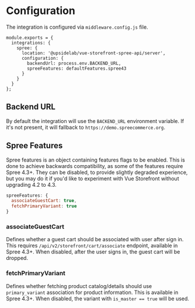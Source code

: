 # Configuration

The integration is configured via `middleware.config.js` file.

```
module.exports = {
  integrations: {
    spree: {
      location: '@upsidelab/vue-storefront-spree-api/server',
      configuration: {
        backendUrl: process.env.BACKEND_URL,
        spreeFeatures: defaultFeatures.spree43
      }
    }
  }
};
```

## Backend URL

By default the integration will use the `BACKEND_URL` environment variable. If it's not present, it will fallback to `https://demo.spreecommerce.org`.

## Spree Features

Spree features is an object containing features flags to be enabled.
This is done to achieve backwards compatibility, as some of the features require Spree 4.3+. They can be disabled, to provide slightly degraded experience, but you may do it if you'd like to experiment with Vue Storefront without upgrading 4.2 to 4.3.

```js
spreeFeatures: {
  associateGuestCart: true,
  fetchPrimaryVariant: true
}
```

### associateGuestCart

Defines whether a guest cart should be associated with user after sign in. This requires `/api/v2/storefront/cart/associate` endpoint, available in Spree 4.3+.
When disabled, after the user signs in, the guest cart will be dropped.

### fetchPrimaryVariant

Defines whether fetching product catalog/details should use `primary_variant` association for product information. This is available in Spree 4.3+.
When disabled, the variant with `is_master == true` will be used.

